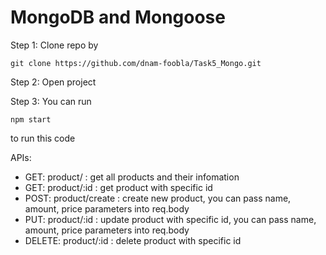 # MongoDB and Mongoose

Step 1: Clone repo by 
```shell
git clone https://github.com/dnam-foobla/Task5_Mongo.git
```
Step 2: Open project

Step 3: You can run

```shell
npm start
```
to run this code

APIs:

* GET: product/ : get all products and their infomation
* GET: product/:id : get product with specific id
* POST: product/create : create new product, you can pass name, amount, price parameters into req.body
* PUT: product/:id : update product with specific id, you can pass name, amount, price parameters into req.body
* DELETE: product/:id : delete product with specific id
